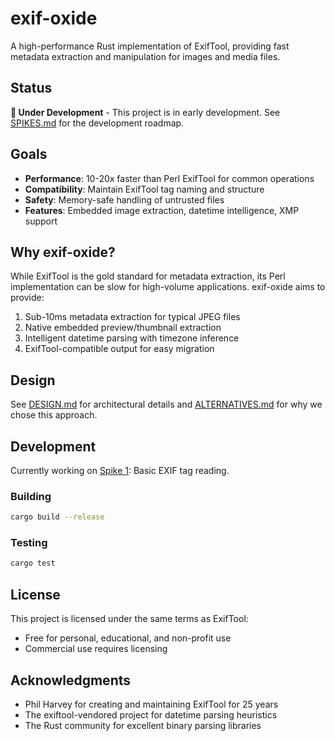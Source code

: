 # exif-oxide

A high-performance Rust implementation of ExifTool, providing fast metadata extraction and manipulation for images and media files.

## Status

**🚧 Under Development** - This project is in early development. See [SPIKES.md](SPIKES.md) for the development roadmap.

## Goals

- **Performance**: 10-20x faster than Perl ExifTool for common operations
- **Compatibility**: Maintain ExifTool tag naming and structure
- **Safety**: Memory-safe handling of untrusted files
- **Features**: Embedded image extraction, datetime intelligence, XMP support

## Why exif-oxide?

While ExifTool is the gold standard for metadata extraction, its Perl implementation can be slow for high-volume applications. exif-oxide aims to provide:

1. Sub-10ms metadata extraction for typical JPEG files
2. Native embedded preview/thumbnail extraction
3. Intelligent datetime parsing with timezone inference
4. ExifTool-compatible output for easy migration

## Design

See [DESIGN.md](DESIGN.md) for architectural details and [ALTERNATIVES.md](ALTERNATIVES.md) for why we chose this approach.

## Development

Currently working on [Spike 1](SPIKES.md#spike-1-basic-exif-tag-reading-make-model-orientation): Basic EXIF tag reading.

### Building

```bash
cargo build --release
```

### Testing

```bash
cargo test
```

## License

This project is licensed under the same terms as ExifTool:
- Free for personal, educational, and non-profit use
- Commercial use requires licensing

## Acknowledgments

- Phil Harvey for creating and maintaining ExifTool for 25 years
- The exiftool-vendored project for datetime parsing heuristics
- The Rust community for excellent binary parsing libraries